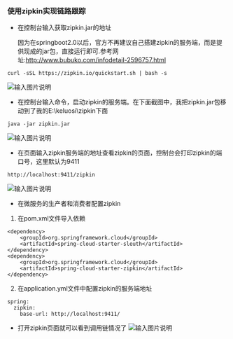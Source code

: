 ### 使用zipkin实现链路跟踪
- 在控制台输入获取zipkin.jar的地址
   
   因为在springboot2.0以后，官方不再建议自己搭建zipkin的服务端，而是提供现成的jar包，直接运行即可.参考网址:http://www.bubuko.com/infodetail-2596757.html
```
curl -sSL https://zipkin.io/quickstart.sh | bash -s
```
![输入图片说明](https://gitee.com/uploads/images/2018/0615/115326_1fc7122e_1305332.png "屏幕截图.png")
- 在控制台输入命令，启动zipkin的服务端。在下面截图中，我把zipkin.jar包移动到了我的E:\keluosi\zipkin下面
```
java -jar zipkin.jar
```
![输入图片说明](https://gitee.com/uploads/images/2018/0615/115525_993ec2f7_1305332.png "屏幕截图.png")
- 在页面输入zipkin服务端的地址查看zipkin的页面，控制台会打印zipkin的端口号，这里默认为9411

```
http://localhost:9411/zipkin
```
![输入图片说明](https://gitee.com/uploads/images/2018/0615/115941_4168bd44_1305332.png "屏幕截图.png")

- 在微服务的生产者和消费者配置zipkin
1. 在pom.xml文件导入依赖

```
<dependency>
    <groupId>org.springframework.cloud</groupId>
    <artifactId>spring-cloud-starter-sleuth</artifactId>
</dependency>
<dependency>
    <groupId>org.springframework.cloud</groupId>
    <artifactId>spring-cloud-starter-zipkin</artifactId>
</dependency>
```
2. 在application.yml文件中配置zipkin的服务端地址

```
spring:
  zipkin:
    base-url: http://localhost:9411/
```
- 打开zipkin页面就可以看到调用链情况了
![输入图片说明](https://gitee.com/uploads/images/2018/0615/130513_323b58d1_1305332.png "屏幕截图.png")